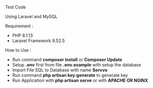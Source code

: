 Test Code

Using Laravel and MySQL

Requirement :
- PHP 8.1.13
- Laravel Framework 9.52.5

How to Use :
- Run command <b>composer install</b> or <b>Composer Update</b>
- Setup <b>.env</b> first from file <b>.env.example</b> with setup the database
- Import File SQL to Database with name <b> Servvo </b> 
- Run command <b>php artisan key:generate</b> to generate key
- Run Application with <b>php artisan serve</b> or with <b>APACHE OR NGINX</b>
